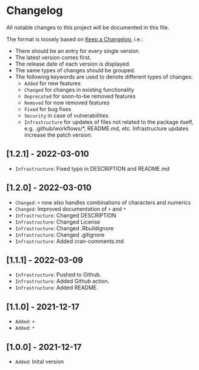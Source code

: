 # Changelog

All notable changes to this project will be documented in this file.

The format is loosely based on [Keep a Changelog](https://keepachangelog.com/en/1.0.0/), i.e.:

- There should be an entry for every single version.
- The latest version comes first.
- The release date of each version is displayed.
- The same types of changes should be grouped.
- The following keywords are used to denote different types of changes:
  - `Added` for new features
  - `Changed` for changes in existing functionality
  - `Deprecated` for soon-to-be removed features
  - `Removed` for now removed features
  - `Fixed` for bug fixes
  - `Security` in case of vulnerabilities
  - `Infrastructure` for updates of files not related to the package itself,
    e.g. .github/workflows/*, README.md, etc. Infrastructure updates increase
    the patch version.

## [1.2.1] - 2022-03-010

- `Infrastructure`: Fixed typo in DESCRIPTION and README.md

## [1.2.0] - 2022-03-010

- `Changed`: `+` now also handles combinations of characters and numerics
- `Changed`: Improved documentation of `+` and `*`
- `Infrastructure`: Changed DESCRIPTION
- `Infrastructure`: Changed License
- `Infrastructure`: Changed .Rbuildignore
- `Infrastructure`: Changed .gitignore
- `Infrastructure`: Added cran-comments.md

## [1.1.1] - 2022-03-09

- `Infrastructure`: Pushed to Github.
- `Infrastructure`: Added Github action.
- `Infrastructure`: Added README.

## [1.1.0] - 2021-12-17

- `Added`: `+`
- `Added`: `*`

## [1.0.0] - 2021-12-17

- `Added`: Inital version
